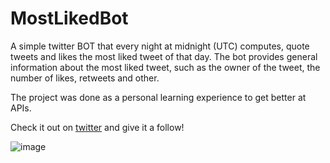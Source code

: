 # MostLikedBot

A simple twitter BOT that every night at midnight (UTC) computes, quote tweets and likes the most liked tweet of that day. The bot provides general information about the most liked tweet, such as the owner of the tweet, the number of likes, retweets and other.

The project was done as a personal learning experience to get better at APIs.

Check it out on [twitter](https://twitter.com/MostLikedBOT) and give it a follow!

![image](https://user-images.githubusercontent.com/42978607/197574643-c5435d4f-9bb6-4f46-b1ac-fc37041f9925.png)
